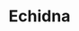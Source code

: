 ---
title: Echidna
meaning: Echidna, snake
pos: noun
stem: Echidn
genend: ae
abbgender: f.
abbgender2: fem.
gender: feminine
declension: first
---